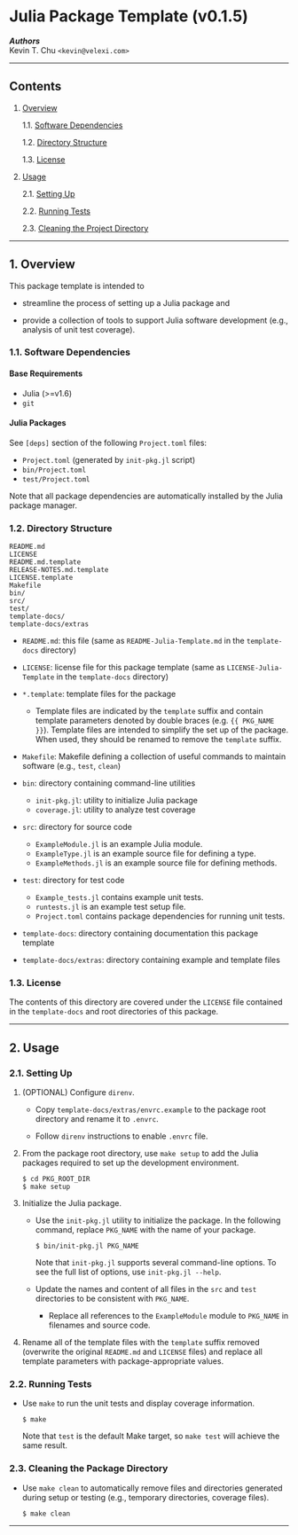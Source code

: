 Julia Package Template (v0.1.5)
===============================

___Authors___  
Kevin T. Chu `<kevin@velexi.com>`

------------------------------------------------------------------------------

Contents
--------

1. [Overview][#1]

    1.1. [Software Dependencies][#1.1]

    1.2. [Directory Structure][#1.2]

    1.3. [License][#1.3]

2. [Usage][#2]

    2.1. [Setting Up][#2.1]

    2.2. [Running Tests][#2.2]

    2.3. [Cleaning the Project Directory][#2.3]

------------------------------------------------------------------------------

## 1. Overview

This package template is intended to

* streamline the process of setting up a Julia package and

* provide a collection of tools to support Julia software development (e.g.,
  analysis of unit test coverage).

### 1.1. Software Dependencies

#### Base Requirements

* Julia (>=v1.6)
* `git`

#### Julia Packages ####

See `[deps]` section of the following `Project.toml` files:

* `Project.toml` (generated by `init-pkg.jl` script)
* `bin/Project.toml`
* `test/Project.toml`

Note that all package dependencies are automatically installed by the Julia
package manager.

### 1.2. Directory Structure

    README.md
    LICENSE
    README.md.template
    RELEASE-NOTES.md.template
    LICENSE.template
    Makefile
    bin/
    src/
    test/
    template-docs/
    template-docs/extras

* `README.md`: this file (same as `README-Julia-Template.md` in the
  `template-docs` directory)

* `LICENSE`: license file for this package template (same as
  `LICENSE-Julia-Template` in the `template-docs` directory)

* `*.template`: template files for the package

    * Template files are indicated by the `template` suffix and contain
      template parameters denoted by double braces (e.g. `{{ PKG_NAME }}`).
      Template files are intended to simplify the set up of the package. When
      used, they should be renamed to remove the `template` suffix.

* `Makefile`: Makefile defining a collection of useful commands to maintain
  software (e.g., `test`, `clean`)

* `bin`: directory containing command-line utilities

    * `init-pkg.jl`: utility to initialize Julia package
    * `coverage.jl`: utility to analyze test coverage

* `src`: directory for source code

    * `ExampleModule.jl` is an example Julia module.
    * `ExampleType.jl` is an example source file for defining a type.
    * `ExampleMethods.jl` is an example source file for defining methods.

* `test`: directory for test code

    * `Example_tests.jl` contains example unit tests.
    * `runtests.jl` is an example test setup file.
    * `Project.toml` contains package dependencies for running unit tests.

* `template-docs`: directory containing documentation this package template

* `template-docs/extras`: directory containing example and template files

### 1.3. License

The contents of this directory are covered under the `LICENSE` file contained
in the `template-docs` and root directories of this package.

------------------------------------------------------------------------------

## 2. Usage

### 2.1. Setting Up

1. (OPTIONAL) Configure `direnv`.

    * Copy `template-docs/extras/envrc.example` to the package root directory
      and rename it to `.envrc`.

    * Follow `direnv` instructions to enable `.envrc` file.

2. From the package root directory, use `make setup` to add the Julia packages
   required to set up the development environment.

   ```shell
   $ cd PKG_ROOT_DIR
   $ make setup
   ```

3. Initialize the Julia package.

    * Use the `init-pkg.jl` utility to initialize the package. In the
      following command, replace `PKG_NAME` with the name of your package.

      ```shell
      $ bin/init-pkg.jl PKG_NAME
      ```

      Note that `init-pkg.jl` supports several command-line options. To see the
      full list of options, use `init-pkg.jl --help`.

    * Update the names and content of all files in the `src` and `test`
      directories to be consistent with `PKG_NAME`.

      * Replace all references to the `ExampleModule` module to `PKG_NAME`
        in filenames and source code.

4. Rename all of the template files with the `template` suffix removed
   (overwrite the original `README.md` and `LICENSE` files) and replace all
   template parameters with package-appropriate values.

### 2.2. Running Tests

* Use `make` to run the unit tests and display coverage information.

  ```shell
  $ make
  ```

  Note that `test` is the default Make target, so `make test` will achieve the
  same result.

### 2.3. Cleaning the Package Directory

* Use `make clean` to automatically remove files and directories generated
  during setup or testing (e.g., temporary directories, coverage files).

  ```shell
  $ make clean
  ```

------------------------------------------------------------------------------

[-----------------------------INTERNAL LINKS-----------------------------]: #

[#1]: #1-overview
[#1.1]: #11-software-dependencies
[#1.2]: #12-directory-structure
[#1.3]: #13-license

[#2]: #2-usage
[#2.1]: #21-setting-up
[#2.2]: #22-running-tests
[#2.3]: #23-cleaning-the-package-directory

[#3]: #3-references
